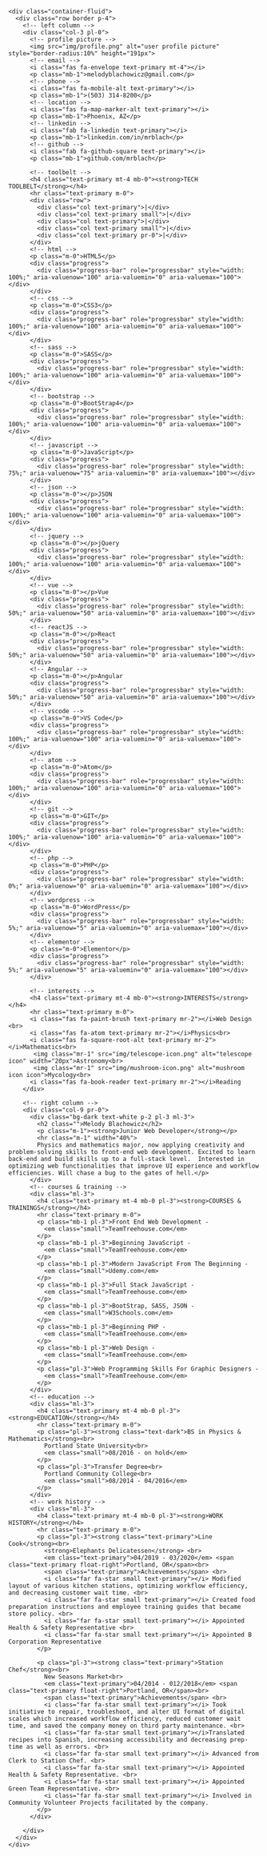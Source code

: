 
    <div class="container-fluid">
      <div class="row border p-4">
        <!-- left column -->
        <div class="col-3 pl-0">
          <!-- profile picture -->
          <img src="img/profile.png" alt="user profile picture" style="border-radius:10%" height="191px">
          <!-- email -->
          <i class="fas fa-envelope text-primary mt-4"></i>
          <p class="mb-1">melodyblachowicz@gmail.com</p>
          <!-- phone -->
          <i class="fas fa-mobile-alt text-primary"></i>
          <p class="mb-1">(503) 314-8200</p>
          <!-- location -->
          <i class="fas fa-map-marker-alt text-primary"></i>
          <p class="mb-1">Phoenix, AZ</p>
          <!-- linkedin -->
          <i class="fab fa-linkedin text-primary"></i>
          <p class="mb-1">linkedin.com/in/mrblach</p>
          <!-- github -->
          <i class="fab fa-github-square text-primary"></i>
          <p class="mb-1">github.com/mrblach</p>

          <!-- toolbelt -->
          <h4 class="text-primary mt-4 mb-0"><strong>TECH TOOLBELT</strong></h4>
          <hr class="text-primary m-0">
          <div class="row">
            <div class="col text-primary">|</div>
            <div class="col text-primary small">|</div>
            <div class="col text-primary">|</div>
            <div class="col text-primary small">|</div>
            <div class="col text-primary pr-0">|</div>
          </div>
          <!-- html -->
          <p class="m-0">HTML5</p>
          <div class="progress">
            <div class="progress-bar" role="progressbar" style="width: 100%;" aria-valuenow="100" aria-valuemin="0" aria-valuemax="100"></div>
          </div>
          <!-- css -->
          <p class="m-0">CSS3</p>
          <div class="progress">
            <div class="progress-bar" role="progressbar" style="width: 100%;" aria-valuenow="100" aria-valuemin="0" aria-valuemax="100"></div>
          </div>
          <!-- sass -->
          <p class="m-0">SASS</p>
          <div class="progress">
            <div class="progress-bar" role="progressbar" style="width: 100%;" aria-valuenow="100" aria-valuemin="0" aria-valuemax="100"></div>
          </div>
          <!-- bootstrap -->
          <p class="m-0">BootStrap4</p>
          <div class="progress">
            <div class="progress-bar" role="progressbar" style="width: 100%;" aria-valuenow="100" aria-valuemin="0" aria-valuemax="100"></div>
          </div>
          <!-- javascript -->
          <p class="m-0">JavaScript</p>
          <div class="progress">
            <div class="progress-bar" role="progressbar" style="width: 75%;" aria-valuenow="75" aria-valuemin="0" aria-valuemax="100"></div>
          </div>
          <!-- json -->
          <p class="m-0"></p>JSON
          <div class="progress">
            <div class="progress-bar" role="progressbar" style="width: 100%;" aria-valuenow="100" aria-valuemin="0" aria-valuemax="100"></div>
          </div>
          <!-- jquery -->
          <p class="m-0"></p>jQuery
          <div class="progress">
            <div class="progress-bar" role="progressbar" style="width: 100%;" aria-valuenow="100" aria-valuemin="0" aria-valuemax="100"></div>
          </div>
          <!-- vue -->
          <p class="m-0"></p>Vue
          <div class="progress">
            <div class="progress-bar" role="progressbar" style="width: 50%;" aria-valuenow="50" aria-valuemin="0" aria-valuemax="100"></div>
          </div>
          <!-- reactJS -->
          <p class="m-0"></p>React
          <div class="progress">
            <div class="progress-bar" role="progressbar" style="width: 50%;" aria-valuenow="50" aria-valuemin="0" aria-valuemax="100"></div>
          </div>
          <!-- Angular -->
          <p class="m-0"></p>Angular
          <div class="progress">
            <div class="progress-bar" role="progressbar" style="width: 50%;" aria-valuenow="50" aria-valuemin="0" aria-valuemax="100"></div>
          </div>
          <!-- vscode -->
          <p class="m-0">VS Code</p>
          <div class="progress">
            <div class="progress-bar" role="progressbar" style="width: 100%;" aria-valuenow="100" aria-valuemin="0" aria-valuemax="100"></div>
          </div>
          <!-- atom -->
          <p class="m-0">Atom</p>
          <div class="progress">
            <div class="progress-bar" role="progressbar" style="width: 100%;" aria-valuenow="100" aria-valuemin="0" aria-valuemax="100"></div>
          </div>
          <!-- git -->
          <p class="m-0">GIT</p>
          <div class="progress">
            <div class="progress-bar" role="progressbar" style="width: 100%;" aria-valuenow="100" aria-valuemin="0" aria-valuemax="100"></div>
          </div>
          <!-- php -->
          <p class="m-0">PHP</p>
          <div class="progress">
            <div class="progress-bar" role="progressbar" style="width: 0%;" aria-valuenow="0" aria-valuemin="0" aria-valuemax="100"></div>
          </div>
          <!-- wordpress -->
          <p class="m-0">WordPress</p>
          <div class="progress">
            <div class="progress-bar" role="progressbar" style="width: 5%;" aria-valuenow="5" aria-valuemin="0" aria-valuemax="100"></div>
          </div>
          <!-- elementor -->
          <p class="m-0">Elementor</p>
          <div class="progress">
            <div class="progress-bar" role="progressbar" style="width: 5%;" aria-valuenow="5" aria-valuemin="0" aria-valuemax="100"></div>
          </div>
         
          <!-- interests -->
          <h4 class="text-primary mt-4 mb-0"><strong>INTERESTS</strong></h4>
          <hr class="text-primary m-0">
          <i class="fas fa-paint-brush text-primary mr-2"></i>Web Design <br>         
          <i class="fas fa-atom text-primary mr-2"></i>Physics<br>          
          <i class="fas fa-square-root-alt text-primary mr-2"></i>Mathematics<br>
           <img class="mr-1" src="img/telescope-icon.png" alt="telescope icon" width="20px">Astronomy<br>
           <img class="mr-1" src="img/mushroom-icon.png" alt="mushroom icon icon">Mycology<br>
          <i class="fas fa-book-reader text-primary mr-2"></i>Reading
        </div>

        <!-- right column -->
        <div class="col-9 pr-0">
          <div class="bg-dark text-white p-2 pl-3 ml-3">
            <h2 class="">Melody Blachowicz</h2>
            <p class="m-1"><strong>Junior Web Developer</strong></p>
            <hr class="m-1" width="40%">
            Physics and mathematics major, now applying creativity and problem-solving skills to front-end web development. Excited to learn back-end and build skills up to a full-stack level.  Interested in optimizing web functionalities that improve UI experience and workflow efficiencies. Will chase a bug to the gates of hell.</p>
          </div>
          <!-- courses & training -->
          <div class="ml-3">
            <h4 class="text-primary mt-4 mb-0 pl-3"><strong>COURSES & TRAININGS</strong></h4>
            <hr class="text-primary m-0">                 
            <p class="mb-1 pl-3">Front End Web Development -
              <em class="small">TeamTreehouse.com</em>
            </p>
            <p class="mb-1 pl-3">Beginning JavaScript -
              <em class="small">TeamTreehouse.com</em>
            </p>
            <p class="mb-1 pl-3">Modern JavaScript From The Beginning -
              <em class="small">Udemy.com</em>
            </p>
            <p class="mb-1 pl-3">Full Stack JavaScript -
              <em class="small">TeamTreehouse.com</em>
            </p>
            <p class="mb-1 pl-3">BootStrap, SASS, JSON -
              <em class="small">W3Schools.com</em>
            </p>
            <p class="mb-1 pl-3">Beginning PHP -
              <em class="small">TeamTreehouse.com</em>
            </p>
            <p class="mb-1 pl-3">Web Design -
              <em class="small">TeamTreehouse.com</em>
            </p>
            <p class="pl-3">Web Programming Skills For Graphic Designers -
              <em class="small">TeamTreehouse.com</em>
            </p>
          </div>
          <!-- education -->
          <div class="ml-3">
            <h4 class="text-primary mt-4 mb-0 pl-3"><strong>EDUCATION</strong></h4>
            <hr class="text-primary m-0">
            <p class="pl-3"><strong class="text-dark">BS in Physics & Mathematics</strong><br>
              Portland State University<br>
              <em class="small">08/2016 - on hold</em>
            </p>
            <p class="pl-3">Transfer Degree<br>
              Portland Community College<br>
              <em class="small">08/2014 - 04/2016</em>
            </p>
          </div>
          <!-- work history -->
          <div class="ml-3">
            <h4 class="text-primary mt-4 mb-0 pl-3"><strong>WORK HISTORY</strong></h4>
            <hr class="text-primary m-0">
            <p class="pl-3"><strong class="text-primary">Line Cook</strong><br>
              <strong>Elephants Delicatessen</strong> <br>
              <em class="text-primary">04/2019 - 03/2020</em> <span class="text-primary float-right">Portland, OR</span><br>
              <span class="text-primary">Achievements</span> <br>
              <i class="far fa-star small text-primary"></i> Modified layout of various kitchen stations, optimizing workflow efficiency, and decreasing customer wait time. <br>
              <i class="far fa-star small text-primary"></i> Created food preparation instructions and employee training guides that became store policy. <br>
              <i class="far fa-star small text-primary"></i> Appointed Health & Safety Representative <br>
              <i class="far fa-star small text-primary"></i> Appointed B Corporation Representative
            </p>

            <p class="pl-3"><strong class="text-primary">Station Chef</strong><br>
              New Seasons Market<br>
              <em class="text-primary">04/2014 - 012/2018</em> <span class="text-primary float-right">Portland, OR</span><br>
              <span class="text-primary">Achievements</span> <br>
              <i class="far fa-star small text-primary"></i> Took initiative to repair, troubleshoot, and alter UI format of digital scales which increased workflow efficiency, reduced customer wait time, and saved the company money on third party maintenance. <br>
              <i class="far fa-star small text-primary"></i>Translated recipes into Spanish, increasing accessibility and decreasing prep-time as well as errors. <br>
              <i class="far fa-star small text-primary"></i> Advanced from Clerk to Station Chef. <br>
              <i class="far fa-star small text-primary"></i> Appointed Health & Safety Representative. <br>
              <i class="far fa-star small text-primary"></i> Appointed Green Team Representative. <br>
              <i class="far fa-star small text-primary"></i> Involved in Community Volunteer Projects facilitated by the company.
            </p>
          </div>

        </div>
      </div>
    </div>

